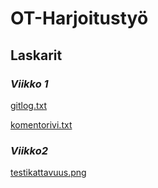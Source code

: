 # **OT-Harjoitustyö**
## Laskarit
### *Viikko 1*

[gitlog.txt](https://github.com/ainokuos/ot-harjoitustyo/blob/master/laskarit/viikko1/gitlog.txt)

[komentorivi.txt](https://github.com/ainokuos/ot-harjoitustyo/blob/master/laskarit/komentorivi.txt)

### *Viikko2*

[testikattavuus.png](https://github.com/ainokuos/ot-harjoitusty/blob/master/laskarit/viikko2/testikattavuus.png)





